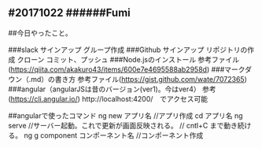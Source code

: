 #20171022
######Fumi
-------------------------
##今日やったこと。

###slack
サインアップ
グループ作成
###Github
サインアップ
リポジトリの作成
クローン
コミット、プッシュ
###Node.jsのインストール
参考ファイル(https://qiita.com/akakuro43/items/600e7e4695588ab2958d)
###マークダウン（.md）の書き方
参考ファイル(https://gist.github.com/wate/7072365)
###angular（angularJSは昔のバージョン(ver1)。今はver4）
参考(https://cli.angular.io/)
http://localhost:4200/　でアクセス可能

##angularで使ったコマンド
    ng new アプリ名     //アプリ作成
    cd アプリ名
    ng serve    //サーバー起動。これで更新が画面反映される。
                // cntl+C まで動き続ける。
    ng g component コンポーネント名     //コンポーネント作成

